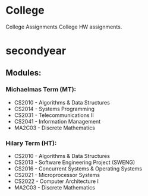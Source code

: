 # College
College Assignments
College HW assignments.

# secondyear
## Modules:

### Michaelmas Term (MT):
* CS2010 - Algorithms & Data Structures
* CS2014 - Systems Programming
* CS2031 - Telecommunications II
* CS2041 - Information Management
* MA2C03 - Discrete Mathematics

### Hilary Term (HT):
* CS2010 - Algorithms & Data Structures
* CS2013 - Software Engineering Project (SWENG)
* CS2016 - Concurrent Systems & Operating Systems
* CS2021 - Microprocessor Systems
* CS2022 - Computer Architecture I
* MA2C03 - Discrete Mathematics
